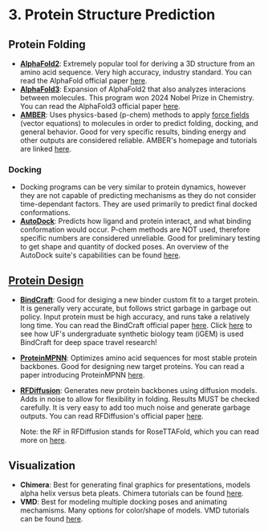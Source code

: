 # 3. Protein Structure Prediction

## Protein Folding
  - [**AlphaFold2**](https://github.com/alyssablood/Perez-Lab-Intro-Tutorials/blob/main/5.%20Protein%20Interactions.md#alphafold-competitive-binding-assays-af-cba): Extremely popular tool for deriving a 3D structure from an amino acid sequence. Very high accuracy, industry standard. You can read the AlphaFold official paper [here](https://www.nature.com/articles/s41586-021-03819-2).
  - [**AlphaFold3**](https://github.com/alyssablood/Perez-Lab-Intro-Tutorials/blob/main/5.%20Protein%20Interactions.md#alphafold-competitive-binding-assays-af-cba): Expansion of AlphaFold2 that also analyzes interacions between molecules. This program won 2024 Nobel Prize in Chemistry. You can read the AlphaFold3 official paper [here](https://www.nature.com/articles/s41586-024-07487-w).
  - [**AMBER**](https://github.com/alyssablood/Perez-Lab-Intro-Tutorials/blob/main/6.%20Protein%20Dynamics.md#beyond-static-folds-ensembles-and-motion): Uses physics-based (p-chem) methods to apply [force fields](https://en.wikipedia.org/wiki/Force_field_(chemistry)) (vector equations) to molecules in order to predict folding, docking, and general behavior. Good for very specific results, binding energy and other outputs are considered reliable. AMBER's homepage and tutorials are linked [here](https://ambermd.org/index.php).
### Docking
  - Docking programs can be very similar to protein dynamics, however they are not capable of predicting mechanisms as they do not consider time-dependant factors. They are used primarily to predict final docked conformations.
  - [**AutoDock**](https://github.com/alyssablood/Perez-Lab-Intro-Tutorials/blob/main/5.%20Protein%20Interactions.md#docking-methods): Predicts how ligand and protein interact, and what binding conformation would occur. P-chem methods are NOT used, therefore specific numbers are considered unreliable. Good for preliminary testing to get shape and quantity of docked poses. An overview of the AutoDock suite's capabilities can be found [here](https://pmc.ncbi.nlm.nih.gov/articles/PMC4868550/).

## [Protein Design](https://github.com/alyssablood/Perez-Lab-Intro-Tutorials/blob/main/4.%20Protein%20Design.md#4-protein-design)
  - [**BindCraft**](https://github.com/alyssablood/Perez-Lab-Intro-Tutorials/blob/main/4.%20Protein%20Design.md#bindcraft-and-other-emerging-methods): Good for desiging a new binder custom fit to a target protein. It is generally very accurate, but follows strict garbage in garbage out policy. Input protein must be high accuracy, and runs take a relatively long time. You can read the BindCraft official paper [here](https://www.nature.com/articles/s41586-025-09429-6). Click [here](https://github.com/alyssablood/Perez-Lab-Intro-Tutorials/blob/main/8.%20Community%20Challenges%3A%20unbiased%20assessment%20of%20methods.md#igem-projects-on-campus) to see how UF's undergraduate synthetic biology team (iGEM) is used BindCraft for deep space travel research!
  - [**ProteinMPNN**](https://github.com/alyssablood/Perez-Lab-Intro-Tutorials/blob/main/4.%20Protein%20Design.md#rfdiffusion-and-proteinmpnn): Optimizes amino acid sequences for most stable protein backbones. Good for designing new target proteins. You can read a paper introducing ProteinMPNN [here](https://www.science.org/doi/10.1126/science.add2187).
  - [**RFDiffusion**](https://github.com/alyssablood/Perez-Lab-Intro-Tutorials/blob/main/4.%20Protein%20Design.md#rfdiffusion-and-proteinmpnn): Generates new protein backbones using diffusion models. Adds in noise to allow for flexibility in folding. Results MUST be checked carefully. It is very easy to add too much noise and generate garbage outputs. You can read RFDiffusion's official paper [here](https://www.nature.com/articles/s41586-023-06415-8).

    Note: the RF in RFDiffusion stands for RoseTTAFold, which you can read more on [here](https://www.science.org/doi/10.1126/science.abj8754).



## Visualization
  - **Chimera**: Best for generating final graphics for presentations, models alpha helix versus beta pleats. Chimera tutorials can be found [here](https://www.cgl.ucsf.edu/chimera/tutorials.html).
  - **VMD**: Best for modeling multiple docking poses and animating mechamisms. Many options for color/shape of models. VMD tutorials can be found [here](https://www.ks.uiuc.edu/Training/Tutorials/vmd/tutorial-html/).
